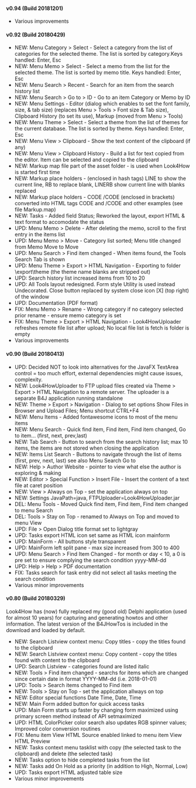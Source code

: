 #### v0.94 (Build 20181201)
* Various improvements

#### v0.92 (Build 20180429)
* NEW: Menu Category > Select - Select a category from the list of categories for the selected theme. The list is sorted by category.Keys handled: Enter, Esc
* NEW: Menu Memo > Select - Select a memo from the list for the selected theme. The list is sorted by memo title. Keys handled: Enter, Esc
* NEW: Menu Search > Recent - Search for an item from the search history list
* NEW: Menu Search > Go to > ID - Go to an item Category or Memo by ID
* NEW: Menu Settings - Editor (dialog which enables to set the font family, size, & tab size) (replaces Menu > Tools > Font size & Tab size), Clipboard History (to set its use), Markup (moved from Menu > Tools)
* NEW: Menu Theme > Select - Select a theme from the list of themes for the current database. The list is sorted by theme. Keys handled: Enter, Esc
* NEW: Menu View > Clipboard - Show the text content of the clipboard (if any)
* NEW: Menu View > Clipboard History - Build a list for text copied from the editor. Item can be selected and copied to the clipboard
* NEW: Markup map file part of the asset folder - is used when Look4How is started first time
* NEW: Markup place holders - (enclosed in hash tags) LINE to show the current line, RB to replace blank, LINERB show current line with blanks replaced
* NEW: Markup place holders - CODE /CODE (enclosed in brackets) converted into HTML tags CODE and /CODE and other examples (see file Markup.map)
* NEW: Tasks - Added field Status; Reworked the layout, export HTML & text format to accomodate the status
* UPD: Menu Memo > Delete - After deleting the memo, scroll to the first entry in the items list
* UPD: Menu Memo > Move - Category list sorted; Menu title changed from Memo Move to Move
* UPD: Menu Search > Find item changed - When items found, the Tools Search Tab is shown
* UPD: Menu Theme > Export > HTML Navigation - Exporting to folder <application folder>\export\theme (the theme name blanks are stripped out)
* UPD: Search history list increased items from 10 to 20
* UPD: All Tools layout redesigned. Form style Utility is used instead Undecorated. Close button replaced by system close icon [X] (top right) of the window
* UPD: Documentation (PDF format)
* FIX: Menu Memo > Rename - Wrong category if no category selected prior rename - ensure memo category is set
* FIX: Menu Theme > Export > HTML Navigation - Look4HowUploader refreshes remote file list after upload; No local file list is fetch is folder is empty
* Various improvements

#### v0.90 (Build 20180413)
* UPD: Decided NOT to look into alternatives for the JavaFX TextArea control = too much effort, external dependencies might cause issues, complexity.
* NEW: Look4HowUploader to FTP upload files created via Theme > Export > HTML Navigation to a remote server. The uploader is a separate B4J application running standalone
* NEW: Theme > Export > Navigation - Dialog to set options Show Files in Browser and Upload Files; Menu shortcut CTRL+F4
* NEW: Menu Items - Added fontawesome icons to most of the menu items
* NEW: Menu Search - Quick find item, Find item, Find item changed, Go to item... (first, next, prev,last)
* NEW: Tab Search - Button to search from the search history list; max 10 items, the items are not stored when closing the application
* NEW: Items List Search - Buttons to navigate through the list of items (first, prev, next, last) see also Menu Search Go to
* NEW: Help > Author Website - pointer to view what else the author is exploring & making
* NEW: Editor > Special Function > Insert File - Insert the content of a text file at caret position
* NEW: View > Always on Top - set the application always on top
* NEW: Settings JavaPath=java, FTPUploader=Look4HowUploader.jar
* DEL: Menu Tools - Moved Quick find item, Find item, Find item changed to menu Search
* DEL: Tools > Stay on Top - renamed to Always on Top and moved to menu View
* UPD: File > Open Dialog title format set to lightgray
* UPD: Tasks export HTML icon set same as HTML icon mainform
* UPD: MainForm - All buttons style transparent
* UPD: MainForm left split pane - max size increased from 300 to 400
* UPD: Menu Search > Find Item Changed - for month or day < 10, a 0 is pre set to ensure complying the search condition yyyy-MM-dd
* UPD: Help > Help > PDF documentation
* FIX: Tasks search for task entry did not select all tasks meeting the search condition
* Various minor improvements

#### v0.80 (Build 20180329)
Look4How has (now) fully replaced my (good old) Delphi application (used for almost 10 years) for capturing and generating howtos and other information.
The latest version of the B4JHowTos is included in the download and loaded by default.

* NEW: Search Listview context menu: Copy titles - copy the titles found to the clipboard
* NEW: Search Listview context menu: Copy content - copy the titles found with content to the clipboard
* UPD: Search Listview - categories found are listed italic
* NEW: Tools > Find item changed - searchs for items which are changed since certain date in format YYYY-MM-dd (i.e. 2018-01-01)
* UPD: Tools > Search items changed to Find item
* NEW: Tools > Stay on Top - set the application allways on top
* NEW: Editor special functions Date Time, Date, Time
* NEW: Main Form added button for quick access tasks
* UPD: Main Form starts up faster by changing form maximized using primary screen method instead of API setmaximized
* UPD: HTML ColorPicker color search also updates RGB spinner values; Improved color conversion routines
* FIX: Menu item View HTML Source enabled linked to menu item View HTML Preview
* NEW: Tasks context menu tasklist with copy (the selected task to the clipboard) and delete (the selected task)
* NEW: Tasks option to hide completed tasks from the list
* NEW: Tasks add On Hold as a priority (in addition to High, Normal, Low)
* UPD: Tasks export HTML adjusted table size
* Various minor improvements

